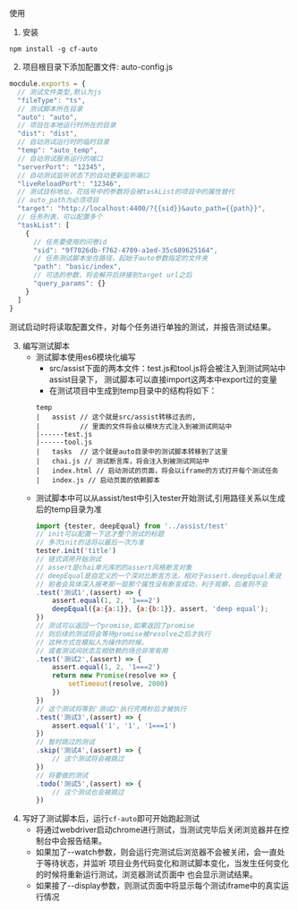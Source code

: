 使用

1. 安装
```
npm install -g cf-auto
```

2. 项目根目录下添加配置文件: auto-config.js
``` javascript
mocdule.exports = { 
  // 测试文件类型,默认为js 
  "fileType": "ts",  
  // 测试脚本所在目录
  "auto": "auto",
  // 项目在本地运行时所在的目录
  "dist": "dist",
  // 自动测试运行时的临时目录
  "temp": "auto_temp",
  // 自动测试服务运行的端口
  "serverPort": "12345",
  // 自动测试监听状态下的自动更新监听端口
  "liveReloadPort": "12346",
  // 测试目标地址，花括号中的参数将会被taskList的项目中的属性替代
  // auto_path为必须项目
  "target": "http://localhost:4400/?{{sid}}&auto_path={{path}}",
  // 任务列表，可以配置多个
  "taskList": [
    {
      // 任务要使用的问卷id
      "sid": "9f7026db-f762-4709-a1ed-35c689625164",
      // 任务测试脚本坐在路径，起始于auto参数指定的文件夹
      "path": "basic/index",
      // 可选的参数，将会解开后拼接到target url之后
      "query_params": {}
    }
  ]
}
```
测试启动时将读取配置文件，对每个任务进行单独的测试，并报告测试结果。

3. 编写测试脚本
    * 测试脚本使用es6模块化编写
        + src/assist下面的两本文件：test.js和tool.js将会被注入到测试网站中assist目录下，
        测试脚本可以直接import这两本中export过的变量
        + 在测试项目中生成到temp目录中的结构将如下：
        ```
        temp
        |   assist // 这个就是src/assist转移过去的,
        |          // 里面的文件将会以模块方式注入到被测试网站中
        |------test.js
        |------tool.js
        |   tasks  // 这个就是auto目录中的测试脚本转移到了这里
        |   chai.js // 测试断言库，将会注入到被测试网站中
        |   index.html // 启动测试的页面，将会以iframe的方式打开每个测试任务
        |   index.js // 启动页面的依赖脚本
        ```
    * 测试脚本中可以从assist/test中引入tester开始测试,引用路径关系以生成后的temp目录为准
        ``` javascript
        import {tester, deepEqual} from '../assist/test'
        // init可以配置一下这才整个测试的标题
        // 多次init的话将以最后一次为准
        tester.init('title')
        // 链式调用开始测试
        // assert是chai单元库的的assert风格断言对象
        // deepEqual是自定义的一个深对比断言方法，相对于assert.deepEqual来说
        // 前者会具体深入报考那一层那个属性没有断言成功，利于观察，后者则不会
        .test('测试1',(assert) => {
            assert.equal(1, 2, '1===2')
            deepEqual({a:{a:1}}, {a:{b:1}}, assert, 'deep equal');
        })
        // 测试可以返回一个promise,如果返回了promise
        // 则后续的测试将会等待promise被resolve之后才执行
        // 这种方式在模拟人为操作的时候，
        // 或者测试间状态互相依赖的场合非常有用
        .test('测试2',(assert) => {
            assert.equal(1, 2, '1===2')
            return new Promise(resolve => {
                setTimeout(resolve, 2000)
            })
        })
        // 这个测试将等到'测试2'执行完两秒后才被执行
        .test('测试3',(assert) => {
            assert.equal('1', '1', '1===1')
        })
        // 暂时跳过的测试
        .skip('测试4',(assert) => {
            // 这个测试将会被跳过
        })
        // 将要做的测试
        .todo('测试5',(assert) => {
            // 这个测试也会被跳过
        })

        ```
4. 写好了测试脚本后，运行`cf-auto`即可开始跑起测试
    + 将通过webdriver启动chrome进行测试，当测试完毕后关闭浏览器并在控制台中会报告结果。
    + 如果加了--watch参数，则会运行完测试后浏览器不会被关闭，会一直处于等待状态，并监听
        项目业务代码变化和测试脚本变化，当发生任何变化的时候将重新运行测试，浏览器测试页面中
        也会显示测试结果。
    + 如果接了--display参数，则测试页面中将显示每个测试iframe中的真实运行情况

